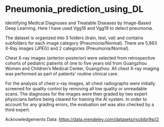 # Pneumonia_prediction_using_DL
 Identifying Medical Diagnoses and Treatable Diseases by Image-Based Deep Learning.
 Here I have used Vgg16 and Vgg19 to detect pneumonia.
 
 The dataset is organized into 3 folders (train, test, val) and contains subfolders for each image category (Pneumonia/Normal). There are 5,863 X-Ray images (JPEG) and 2 categories (Pneumonia/Normal).

Chest X-ray images (anterior-posterior) were selected from retrospective cohorts of pediatric patients of one to five years old from Guangzhou Women and Children’s Medical Center, Guangzhou. All chest X-ray imaging was performed as part of patients’ routine clinical care.

For the analysis of chest x-ray images, all chest radiographs were initially screened for quality control by removing all low quality or unreadable scans. The diagnoses for the images were then graded by two expert physicians before being cleared for training the AI system. In order to account for any grading errors, the evaluation set was also checked by a third expert.

Acknowledgements
Data: https://data.mendeley.com/datasets/rscbjbr9sj/2
